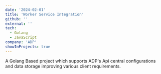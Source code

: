```yaml
---
date: '2024-02-01'
title: 'Worker Service Integration'
github: ''
external: ''
tech:
  - Golang
  - JavaScript
company: 'ADP'
showInProjects: true
---
```


A Golang Based project which supports ADP's Api central configurations and data storage improving various client requirements.
